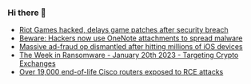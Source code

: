 ### Hi there 👋

<!--START_SECTION:feed-->
* [Riot Games hacked, delays game patches after security breach](https://www.bleepingcomputer.com/news/security/riot-games-hacked-delays-game-patches-after-security-breach/)
* [Beware: Hackers now use OneNote attachments to spread malware](https://www.bleepingcomputer.com/news/security/beware-hackers-now-use-onenote-attachments-to-spread-malware/)
* [Massive ad-fraud op dismantled after hitting millions of iOS devices](https://www.bleepingcomputer.com/news/security/massive-ad-fraud-op-dismantled-after-hitting-millions-of-ios-devices/)
* [The Week in Ransomware - January 20th 2023 - Targeting Crypto Exchanges](https://www.bleepingcomputer.com/news/security/the-week-in-ransomware-january-20th-2023-targeting-crypto-exchanges/)
* [Over 19,000 end-of-life Cisco routers exposed to RCE attacks](https://www.bleepingcomputer.com/news/security/over-19-000-end-of-life-cisco-routers-exposed-to-rce-attacks/)
<!--END_SECTION:feed-->

<!--
**frankenk/frankenk** is a ✨ _special_ ✨ repository because its `README.md` (this file) appears on your GitHub profile.

Here are some ideas to get you started:

- 🔭 I’m currently working on ...
- 🌱 I’m currently learning ...
- 👯 I’m looking to collaborate on ...
- 🤔 I’m looking for help with ...
- 💬 Ask me about ...
- 📫 How to reach me: ...
- 😄 Pronouns: ...
- ⚡ Fun fact: ...
-->



